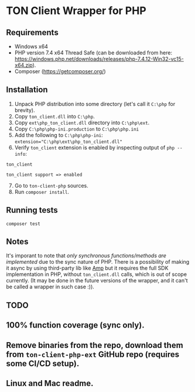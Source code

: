 ﻿# TON Client Wrapper for PHP

## Requirements

 - Windows x64
 - PHP version 7.4 x64 Thread Safe (can be downloaded from here: https://windows.php.net/downloads/releases/php-7.4.12-Win32-vc15-x64.zip).
 - Composer (https://getcomposer.org/)

## Installation

1. Unpack PHP distribution into some directory (let's call it `C:\php` for brevity).
2. Copy `ton_client.dll` into `C:\php`.
3. Copy `ext\php_ton_client.dll` directory into `C:\php\ext`.
4. Copy `C:\php\php-ini.production` to `C:\php\php.ini`
5. Add the following to `C:\php\php-ini`: `extension="C:\php\ext\php_ton_client.dll"`
6. Verify `ton_client` extension is enabled by inspecting output of `php --info`:

```
ton_client

ton_client support => enabled
```

7. Go to `ton-client-php` sources.
8. Run `composer install`.

## Running tests

```
composer test
```

## Notes

It's imporant to note that *only synchronous functions/methods are implemented* due to the sync nature of PHP. 
There is a possibility of making it async by using third-party lib like [Amp](https://github.com/amphp/amp)
but it requires the full SDK implementation in PHP, without `ton_client.dll` calls, which is out of scope currently.
(It may be done in the future versions of the wrapper, and it can't be called a wrapper in such case :)).

## TODO

## 100% function coverage (sync only).
## Remove binaries from the repo, download them from `ton-client-php-ext` GitHub repo (requires some CI/CD setup).
## Linux and Mac readme.

